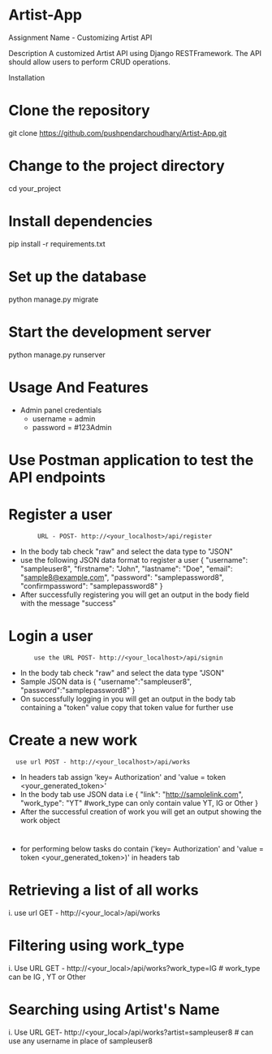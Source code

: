 # Artist-App
Assignment Name - Customizing Artist API 

Description 
A customized Artist API using Django RESTFramework. The API should allow users to perform CRUD operations.

Installation 
# Clone the repository
git clone https://github.com/pushpendarchoudhary/Artist-App.git

# Change to the project directory
cd your_project

# Install dependencies
 pip install -r requirements.txt

# Set up the database
python manage.py migrate

# Start the development server
python manage.py runserver

# Usage And Features 
   * Admin panel credentials
      * username = admin
      * password = #123Admin

# Use Postman application to test the API endpoints 

# Register a user
            URL - POST- http://<your_localhost>/api/register
   * In the body tab check "raw" and select the data type to "JSON"
   * use the following JSON data format to register a user 
               {
                    "username": "sampleuser8",
                    "firstname": "John",
                    "lastname": "Doe",
                    "email": "sample8@example.com",
                    "password": "samplepassword8",
                    "confirmpassword": "samplepassword8"
                }
   * After successfully registering you will get an output in the body field with the message "success"
# Login a user
           use the URL POST- http://<your_localhost>/api/signin
 *  In the body tab check "raw" and select the data type "JSON"
 * Sample JSON data is
        {
           "username":"sampleuser8",
           "password":"samplepassword8"
         }
 * On successfully logging in you will get an output in the body tab containing a "token" value copy that token value for further use

# Create a new work
      use url POST - http://<your_localhost>/api/works
  * In headers tab assign 'key= Authorization' and 'value = token <your_generated_token>'
  * In the body tab use JSON data i.e 
         {
            "link": "http://samplelink.com",
            "work_type": "YT"     #work_type can only contain value YT, IG or Other
         }
  * After the successful creation of work you will get an output showing the work object

#
* for performing below tasks do contain  ('key= Authorization' and 'value = token <your_generated_token>)' in headers tab

  
# Retrieving a list of all works
i. use url GET - http://<your_local>/api/works
# Filtering using work_type 
i. Use URL GET - http://<your_local>/api/works?work_type=IG   # work_type can be IG , YT or Other 
# Searching using Artist's Name 
i. Use URL GET- http://<your_local>/api/works?artist=sampleuser8  # can use any username in place of sampleuser8
